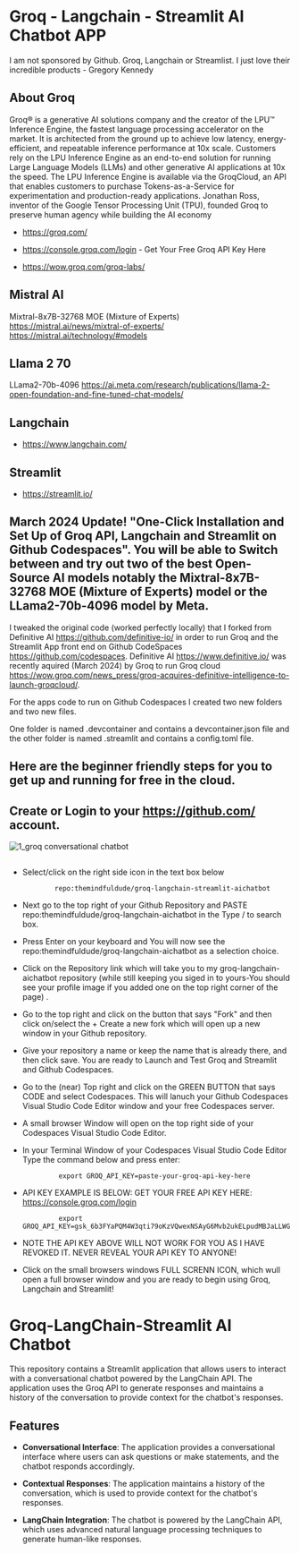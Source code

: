 # Groq - Langchain - Streamlit AI Chatbot APP
I am not sponsored by Github. Groq, Langchain or Streamlist.  I just love their incredible products - Gregory Kennedy

## About Groq

Groq® is a generative AI solutions company and the creator of the LPU™ Inference Engine, the fastest language processing accelerator on the market. It is architected from the ground up to achieve low latency, energy-efficient, and repeatable inference performance at 10x scale. Customers rely on the LPU Inference Engine as an end-to-end solution for running Large Language Models (LLMs) and other generative AI applications at 10x the speed. The LPU Inference Engine is available via the GroqCloud, an API that enables customers to purchase Tokens-as-a-Service for experimentation and production-ready applications. Jonathan Ross, inventor of the Google Tensor Processing Unit (TPU), founded Groq to preserve human agency while building the AI economy

- https://groq.com/

- https://console.groq.com/login - Get Your Free Groq API Key Here

- https://wow.groq.com/groq-labs/

## Mistral AI
Mixtral-8x7B-32768 MOE (Mixture of Experts)
https://mistral.ai/news/mixtral-of-experts/
https://mistral.ai/technology/#models

## Llama 2 70 
LLama2-70b-4096
https://ai.meta.com/research/publications/llama-2-open-foundation-and-fine-tuned-chat-models/

## Langchain
- https://www.langchain.com/

## Streamlit
- https://streamlit.io/


## March 2024 Update! "One-Click Installation and Set Up of Groq API, Langchain and Streamlit on Github Codespaces".  You will be able to Switch between and try out two of the best Open-Source AI models notably the Mixtral-8x7B-32768 MOE (Mixture of Experts) model  or the LLama2-70b-4096 model by Meta. 

I tweaked the original code (worked perfectly locally) that I forked from Definitive AI https://github.com/definitive-io/ in order to run Groq and the Streamlit App front end on Github CodeSpaces https://github.com/codespaces.  Definitive AI https://www.definitive.io/ was recently aquired (March 2024) by Groq to run Groq cloud https://wow.groq.com/news_press/groq-acquires-definitive-intelligence-to-launch-groqcloud/.

For the apps code to run on Github Codespaces I created two new folders and two new files.  

One folder is named .devcontainer and contains a devcontainer.json file and the other folder is named .streamlit and contains a config.toml file.  

## Here are the beginner friendly steps for you to get up and running for free in the cloud. 


##  Create or Login to your https://github.com/ account.


![1_groq conversational chatbot](https://github.com/themindfuldude/groq-langchain-aichatbot/assets/130063458/91226ca2-2394-4bfd-9c5c-0027edb6c3d4)

##

- Select/click on the right side icon in the text box below

              repo:themindfuldude/groq-langchain-streamlit-aichatbot

- Next go to the top right of your Github Repository and PASTE repo:themindfuldude/groq-langchain-aichatbot in the Type / to search box.
  
- Press Enter on your keyboard and You will now see the repo:themindfuldude/groq-langchain-aichatbot as a selection choice.
   
- Click on the Repository link which will take you to my groq-langchain-aichatbot repository (while still keeping you siged in to yours-You should see your profile image if you added one on the top right corner of the page) .

- Go to the top right and click on the button that says "Fork" and then click on/select the + Create a new fork which will open up a new window in your Github repository. 

- Give your repository a name or keep the name that is already there, and then click save.  You are ready to Launch and Test  Groq and Streamlit and Github Codespaces.
   
- Go to the (near) Top right and click on the GREEN BUTTON that says CODE and select Codespaces.  This will lanuch your Github Codespaces Visual Studio Code Editor window and your free Codespaces server.

- A small browser Window will open on the top right side of your Codespaces Visual Studio Code Editor.

- In your Terminal Window of your Codespaces Visual Studio Code Editor Type the command below and press enter:

               export GROQ_API_KEY=paste-your-groq-api-key-here

- API KEY EXAMPLE IS BELOW: GET YOUR FREE API KEY HERE: https://console.groq.com/login

               export GROQ_API_KEY=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

- NOTE THE API KEY ABOVE WILL NOT WORK FOR YOU AS I HAVE REVOKED IT.  NEVER REVEAL YOUR API KEY TO ANYONE!
    
- Click on the small browsers windows FULL SCRENN ICON, which wull open a full browser window and you are ready to begin using Groq, Langchain and Streamlit!  

# Groq-LangChain-Streamlit AI Chatbot

This repository contains a Streamlit application that allows users to interact with a conversational chatbot powered by the LangChain API. The application uses the Groq API to generate responses and maintains a history of the conversation to provide context for the chatbot's responses.

## Features

- **Conversational Interface**: The application provides a conversational interface where users can ask questions or make statements, and the chatbot responds accordingly.

- **Contextual Responses**: The application maintains a history of the conversation, which is used to provide context for the chatbot's responses.

- **LangChain Integration**: The chatbot is powered by the LangChain API, which uses advanced natural language processing techniques to generate human-like responses.
